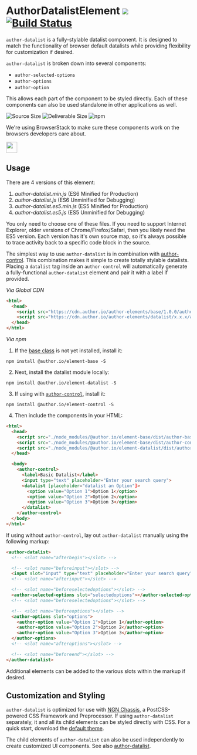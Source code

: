 # AuthorDatalistElement [![](https://data.jsdelivr.com/v1/package/npm/@author.io/element-datalist/badge)](https://www.jsdelivr.com/package/npm/@author.io/element-datalist?path=dist) [![Build Status](https://travis-ci.org/author-elements/datalist.svg?branch=master&style=for-the-badge)](https://travis-ci.org/author-elements/datalist)

`author-datalist` is a fully-stylable datalist component. It is designed to match the functionality of browser default datalists while providing flexibility for customization if desired.

`author-datalist` is broken down into several components:

- `author-selected-options`
- `author-options`
- `author-option`

This allows each part of the component to be styled directly. Each of these components can also be used standalone in other applications as well.

![Source Size](https://img.shields.io/github/size/author-elements/datalist/src/element.js.svg?colorB=%23333333&label=Source&logo=JavaScript&logoColor=%23aaaaaa&style=for-the-badge) ![Deliverable Size](https://img.shields.io/bundlephobia/minzip/@author.io/element-datalist.svg?colorB=%23333333&label=Minified-Gzipped&logo=JavaScript&style=for-the-badge) ![npm](https://img.shields.io/npm/v/@author.io/element-datalist.svg?colorB=%23333&label=%40author.io%2Felement-datalist&logo=npm&style=for-the-badge)

We're using BrowserStack to make sure these components work on the browsers developers care about.

<a href="https://browserstack.com"><img src="https://github.com/author-elements/datalist/raw/master/browserstack.png" height="30px"/></a>

## Usage

There are 4 versions of this element:

1. *author-datalist.min.js* (ES6 Minified for Production)
1. _author-datalist.js_ (ES6 Unminified for Debugging)
1. *author-datalist.es5.min.js* (ES5 Minified for Production)
1. _author-datalist.es5.js_ (ES5 Unminified for Debugging)

You only need to choose one of these files. If you need to support Internet Explorer, older versions of Chrome/Firefox/Safari, then you likely need the ES5 version. Each version has it's own source map, so it's always possible to trace activity back to a specific code block in the source.

The simplest way to use `author-datalist` is in combination with [author-control](https://github.com/author-elements/control). This combination makes it simple to create totally stylable datalists. Placing a `datalist` tag inside an `author-control` will automatically generate a fully-functional `author-datalist` element and pair it with a label if provided.

*Via Global CDN*

```html
<html>
  <head>
    <script src="https://cdn.author.io/author-elements/base/1.0.0/author-base.min.js"></script>
    <script src="https://cdn.author.io/author-elements/datalist/x.x.x/author-datalist.min.js"></script>
  </head>
</html>
```

*Via npm*

1. If the [base class](https://github.com/author-elements/base) is not yet installed, install it:

`npm install @author.io/element-base -S`

2. Next, install the datalist module locally:

`npm install @author.io/element-datalist -S`

3. If using with [`author-control`](https://github.com/author-elements/control), install it:

`npm install @author.io/element-control -S`

4. Then include the components in your HTML:

```html
<html>
  <head>
    <script src="./node_modules/@author.io/element-base/dist/author-base.min.js"></script>
    <script src="./node_modules/@author.io/element-base/dist/author-control.min.js"></script>
    <script src="./node_modules/@author.io/element-datalist/dist/author-datalist.min.js"></script>
  </head>

  <body>
    <author-control>
      <label>Basic Datalist</label>
      <input type="text" placeholder="Enter your search query">
      <datalist [placeholder="datalist an Option"]>
        <option value="Option 1">Option 1</option>
        <option value="Option 2">Option 2</option>
        <option value="Option 3">Option 3</option>
      </datalist>
    </author-control>
  </body>
</html>
```

If using without `author-control`, lay out `author-datalist` manually using the following markup:

```html
<author-datalist>
  <!-- <slot name="afterbegin"></slot> -->

  <!-- <slot name="beforeinput"></slot> -->
  <input slot="input" type="text" placeholder="Enter your search query">
  <!-- <slot name="afterinput"></slot> -->

  <!-- <slot name="beforeselectedoptions"></slot> -->
  <author-selected-options slot="selectedoptions"></author-selected-options>
  <!-- <slot name="beforeselectedoptions"></slot> -->

  <!-- <slot name="beforeoptions"></slot> -->
  <author-options slot="options">
    <author-option value="Option 1">Option 1</author-option>
    <author-option value="Option 2">Option 2</author-option>
    <author-option value="Option 3">Option 3</author-option>
  </author-options>
  <!-- <slot name="afteroptions"></slot> -->

  <!-- <slot name="beforeend"></slot> -->
</author-datalist>
```

Additional elements can be added to the various slots within the markup if desired.

## Customization and Styling
`author-datalist` is optimized for use with [NGN Chassis](https://github.com/ngn-chassis), a PostCSS-powered CSS Framework and Preprocessor. If using `author-datalist` separately, it and all its child elements can be styled directly with CSS. For a quick start, download the <a href="#">default theme</a>.

The child elements of `author-datalist` can also be used independently to create customized UI components. See also [author-datalist](https://github.com/author-elements/datalist).
